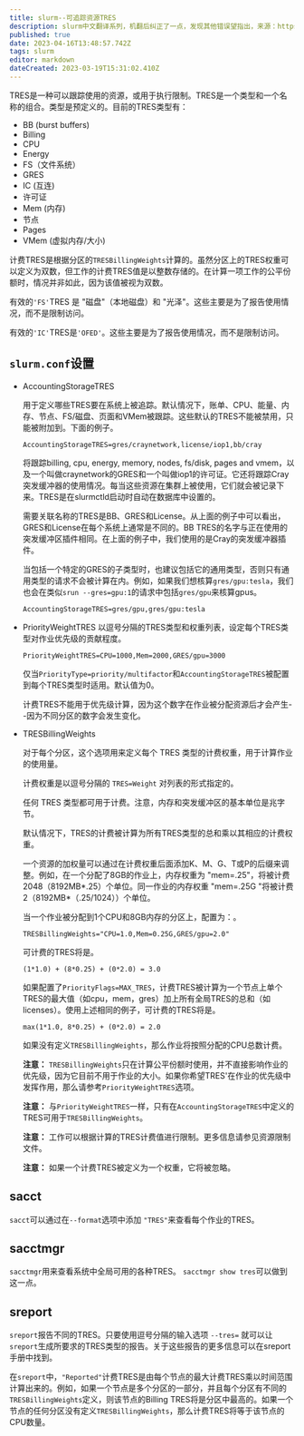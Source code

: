 ```yaml
---
title: slurm--可追踪资源TRES
description: slurm中文翻译系列，机翻后纠正了一点，发现其他错误望指出，来源：https://github.com/SchedMD/slurm/blob/master/doc/html/tres.shtml
published: true
date: 2023-04-16T13:48:57.742Z
tags: slurm
editor: markdown
dateCreated: 2023-03-19T15:31:02.410Z
---
```



TRES是一种可以跟踪使用的资源，或用于执行限制。TRES是一个类型和一个名称的组合。类型是预定义的。目前的TRES类型有：

- BB (burst buffers)
- Billing
- CPU
- Energy
- FS（文件系统）
- GRES
- IC (互连)
- 许可证
- Mem (内存)
- 节点
- Pages
- VMem (虚拟内存/大小)

计费TRES是根据分区的`TRESBillingWeights`计算的。虽然分区上的TRES权重可以定义为双数，但工作的计费TRES值是以整数存储的。在计算一项工作的公平份额时，情况并非如此，因为该值被视为双数。

有效的`'FS'`TRES 是 "磁盘"（本地磁盘）和 "光泽"。这些主要是为了报告使用情况，而不是限制访问。

有效的`'IC'`TRES是`'OFED'`。这些主要是为了报告使用情况，而不是限制访问。

## `slurm.conf`设置

- AccountingStorageTRES

  用于定义哪些TRES要在系统上被追踪。默认情况下，账单、CPU、能量、内存、节点、FS/磁盘、页面和VMem被跟踪。这些默认的TRES不能被禁用，只能被附加到。下面的例子。

  ```
  AccountingStorageTRES=gres/craynetwork,license/iop1,bb/cray
  ```

  将跟踪billing, cpu, energy, memory, nodes, fs/disk, pages and vmem，以及一个叫做craynetwork的GRES和一个叫做iop1的许可证。它还将跟踪Cray突发缓冲器的使用情况。每当这些资源在集群上被使用，它们就会被记录下来。TRES是在slurmctld启动时自动在数据库中设置的。

  需要关联名称的TRES是BB、GRES和License。从上面的例子中可以看出，GRES和License在每个系统上通常是不同的。BB TRES的名字与正在使用的突发缓冲区插件相同。在上面的例子中，我们使用的是Cray的突发缓冲器插件。

  当包括一个特定的GRES的子类型时，也建议包括它的通用类型，否则只有通用类型的请求不会被计算在内。例如，如果我们想核算`gres/gpu:tesla`，我们也会在类似`srun --gres=gpu:1`的请求中包括`gres/gpu`来核算gpus。

  ```
  AccountingStorageTRES=gres/gpu,gres/gpu:tesla
  ```

- PriorityWeightTRES
  以逗号分隔的TRES类型和权重列表，设定每个TRES类型对作业优先级的贡献程度。

  ```
  PriorityWeightTRES=CPU=1000,Mem=2000,GRES/gpu=3000
  ```

  仅当`PriorityType=priority/multifactor`和`AccountingStorageTRES`被配置到每个TRES类型时适用。默认值为0。

  计费TRES不能用于优先级计算，因为这个数字在作业被分配资源后才会产生--因为不同分区的数字会发生变化。

- TRESBillingWeights

  对于每个分区，这个选项用来定义每个 TRES 类型的计费权重，用于计算作业的使用量。

  计费权重是以逗号分隔的 `TRES=Weight` 对列表的形式指定的。

  任何 TRES 类型都可用于计费。注意，内存和突发缓冲区的基本单位是兆字节。

  默认情况下，TRES的计费被计算为所有TRES类型的总和乘以其相应的计费权重。

  一个资源的加权量可以通过在计费权重后面添加K、M、G、T或P的后缀来调整。例如，在一个分配了8GB的作业上，内存权重为 "mem=.25"，将被计费2048（8192MB*.25）个单位。同一作业的内存权重 "mem=.25G "将被计费2（8192MB*（.25/1024））个单位。

  当一个作业被分配到1个CPU和8GB内存的分区上，配置为：。

  ```
  TRESBillingWeights="CPU=1.0,Mem=0.25G,GRES/gpu=2.0"
  ```

  可计费的TRES将是。

  ```
  (1*1.0) + (8*0.25) + (0*2.0) = 3.0
  ```

  如果配置了`PriorityFlags=MAX_TRES`，计费TRES被计算为一个节点上单个TRES的最大值（如cpu，mem，gres）加上所有全局TRES的总和（如licenses）。使用上述相同的例子，可计费的TRES将是。

  ```
  max(1*1.0, 8*0.25) + (0*2.0) = 2.0
  ```

  如果没有定义`TRESBillingWeights`，那么作业将按照分配的CPU总数计费。

  **注意：** `TRESBillingWeights`只在计算公平份额时使用，并不直接影响作业的优先级，因为它目前不用于作业的大小。如果你希望TRES'在作业的优先级中发挥作用，那么请参考`PriorityWeightTRES`选项。

  **注意：** 与`PriorityWeightTRES`一样，只有在`AccountingStorageTRES`中定义的TRES可用于`TRESBillingWeights`。

  **注意：** 工作可以根据计算的TRES计费值进行限制。更多信息请参见资源限制文件。

  **注意：** 如果一个计费TRES被定义为一个权重，它将被忽略。

## sacct
`sacct`可以通过在`--format`选项中添加 `"TRES"`来查看每个作业的TRES。

## sacctmgr
`sacctmgr`用来查看系统中全局可用的各种TRES。 `sacctmgr show tres`可以做到这一点。

## sreport
`sreport`报告不同的TRES。只要使用逗号分隔的输入选项 `--tres=` 就可以让`sreport`生成所要求的TRES类型的报告。关于这些报告的更多信息可以在sreport手册中找到。

在`sreport`中，`"Reported"`计费TRES是由每个节点的最大计费TRES乘以时间范围计算出来的。例如，如果一个节点是多个分区的一部分，并且每个分区有不同的`TRESBillingWeights`定义，则该节点的Billing TRES将是分区中最高的。如果一个节点的任何分区没有定义`TRESBillingWeights`，那么计费TRES将等于该节点的CPU数量。